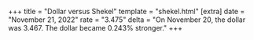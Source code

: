 +++
title = "Dollar versus Shekel"
template = "shekel.html"
[extra]
date = "November 21, 2022"
rate = "3.475"
delta = "On November 20, the dollar was 3.467. The dollar became 0.243% stronger."
+++

